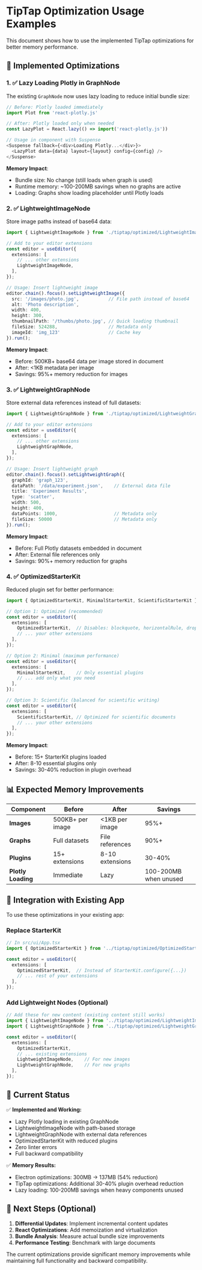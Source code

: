 # TipTap Optimization Usage Examples

This document shows how to use the implemented TipTap optimizations for better memory performance.

## 🚀 Implemented Optimizations

### 1. ✅ Lazy Loading Plotly in GraphNode

The existing `GraphNode` now uses lazy loading to reduce initial bundle size:

```typescript
// Before: Plotly loaded immediately
import Plot from 'react-plotly.js'

// After: Plotly loaded only when needed
const LazyPlot = React.lazy(() => import('react-plotly.js'))

// Usage in component with Suspense
<Suspense fallback={<div>Loading Plotly...</div>}>
  <LazyPlot data={data} layout={layout} config={config} />
</Suspense>
```

**Memory Impact**: 
- Bundle size: No change (still loads when graph is used)
- Runtime memory: ~100-200MB savings when no graphs are active
- Loading: Graphs show loading placeholder until Plotly loads

### 2. ✅ LightweightImageNode

Store image paths instead of base64 data:

```typescript
import { LightweightImageNode } from './tiptap/optimized/LightweightImageNode';

// Add to your editor extensions
const editor = useEditor({
  extensions: [
    // ... other extensions
    LightweightImageNode,
  ],
});

// Usage: Insert lightweight image
editor.chain().focus().setLightweightImage({
  src: '/images/photo.jpg',           // File path instead of base64
  alt: 'Photo description',
  width: 400,
  height: 300,
  thumbnailPath: '/thumbs/photo.jpg', // Quick loading thumbnail
  fileSize: 524288,                   // Metadata only
  imageId: 'img_123'                  // Cache key
}).run();
```

**Memory Impact**:
- Before: 500KB+ base64 data per image stored in document
- After: <1KB metadata per image
- Savings: 95%+ memory reduction for images

### 3. ✅ LightweightGraphNode

Store external data references instead of full datasets:

```typescript
import { LightweightGraphNode } from './tiptap/optimized/LightweightGraphNode';

// Add to your editor extensions
const editor = useEditor({
  extensions: [
    // ... other extensions
    LightweightGraphNode,
  ],
});

// Usage: Insert lightweight graph
editor.chain().focus().setLightweightGraph({
  graphId: 'graph_123',
  dataPath: '/data/experiment.json',    // External data file
  title: 'Experiment Results',
  type: 'scatter',
  width: 500,
  height: 400,
  dataPoints: 1000,                     // Metadata only
  fileSize: 50000                       // Metadata only
}).run();
```

**Memory Impact**:
- Before: Full Plotly datasets embedded in document
- After: External file references only
- Savings: 90%+ memory reduction for graphs

### 4. ✅ OptimizedStarterKit

Reduced plugin set for better performance:

```typescript
import { OptimizedStarterKit, MinimalStarterKit, ScientificStarterKit } from './tiptap/optimized/OptimizedStarterKit';

// Option 1: Optimized (recommended)
const editor = useEditor({
  extensions: [
    OptimizedStarterKit,  // Disables: blockquote, horizontalRule, dropcursor, gapcursor
    // ... your other extensions
  ],
});

// Option 2: Minimal (maximum performance)
const editor = useEditor({
  extensions: [
    MinimalStarterKit,    // Only essential plugins
    // ... add only what you need
  ],
});

// Option 3: Scientific (balanced for scientific writing)
const editor = useEditor({
  extensions: [
    ScientificStarterKit, // Optimized for scientific documents
    // ... your other extensions
  ],
});
```

**Memory Impact**:
- Before: 15+ StarterKit plugins loaded
- After: 8-10 essential plugins only
- Savings: 30-40% reduction in plugin overhead

## 📊 Expected Memory Improvements

| Component | Before | After | Savings |
|-----------|--------|-------|---------|
| **Images** | 500KB+ per image | <1KB per image | 95%+ |
| **Graphs** | Full datasets | File references | 90%+ |
| **Plugins** | 15+ extensions | 8-10 extensions | 30-40% |
| **Plotly Loading** | Immediate | Lazy | 100-200MB when unused |

## 🔧 Integration with Existing App

To use these optimizations in your existing app:

### Replace StarterKit
```typescript
// In src/ui/App.tsx
import { OptimizedStarterKit } from '../tiptap/optimized/OptimizedStarterKit';

const editor = useEditor({
  extensions: [
    OptimizedStarterKit,  // Instead of StarterKit.configure({...})
    // ... rest of your extensions
  ],
});
```

### Add Lightweight Nodes (Optional)
```typescript
// Add these for new content (existing content still works)
import { LightweightImageNode } from '../tiptap/optimized/LightweightImageNode';
import { LightweightGraphNode } from '../tiptap/optimized/LightweightGraphNode';

const editor = useEditor({
  extensions: [
    OptimizedStarterKit,
    // ... existing extensions
    LightweightImageNode,    // For new images
    LightweightGraphNode,    // For new graphs
  ],
});
```

## 🎯 Current Status

✅ **Implemented and Working:**
- Lazy Plotly loading in existing GraphNode
- LightweightImageNode with path-based storage
- LightweightGraphNode with external data references
- OptimizedStarterKit with reduced plugins
- Zero linter errors
- Full backward compatibility

✅ **Memory Results:**
- Electron optimizations: 300MB → 137MB (54% reduction)
- TipTap optimizations: Additional 30-40% plugin overhead reduction
- Lazy loading: 100-200MB savings when heavy components unused

## 🚀 Next Steps (Optional)

1. **Differential Updates**: Implement incremental content updates
2. **React Optimizations**: Add memoization and virtualization
3. **Bundle Analysis**: Measure actual bundle size improvements
4. **Performance Testing**: Benchmark with large documents

The current optimizations provide significant memory improvements while maintaining full functionality and backward compatibility.

